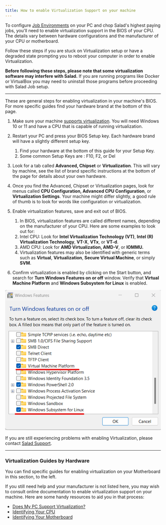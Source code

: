 ```yaml
---
title: How to enable Virtualization Support on your machine
---
```


To configure [Job Environments](https://salad.com/blog/container-workloads/) on your PC and chop Salad's highest paying
jobs, you'll need to enable virtualization support in the BIOS of your CPU. The details vary between hardware
configurations and the manufacturer of your CPU or motherboard.

Follow these steps if you are stuck on Virtualization setup or have a degraded state prompting you to reboot your
computer in order to enable Virtualization.

**Before following these steps, please note that some virtualization software may interfere with Salad.** If you are
running programs like Docker or VirtualBox you may need to uninstall those programs before proceeding with Salad Job
setup.

---

These are general steps for enabling virtualization in your machine's BIOS. For more specific guides find your hardware
brand at the bottom of this page.

1. Make sure your machine [supports virtualization](/docs/faq/compatibility/does-my-pc-support-virtualization). You will
   need Windows 10 or 11 and have a CPU that is capable of running virtualization.
2. Restart your PC and press your BIOS Setup key. Each hardware brand will have a slightly different setup key.
   1. Find your hardware at the bottom of this guide for your Setup Key.
   2. Some common Setup Keys are : F10, F2, or Del

3. Look for a tab called **Advanced, Chipset** or **Virtualization**. This will vary by machine, see the list of brand
   specific instructions at the bottom of the page for details about your own hardware.
4. Once you find the Advanced, Chipset or Virtualization pages, look for menus called **CPU Configuration, Advanced CPU
   Configuration**, or **Virtualization Settings**. Your machine might differ slightly, a good rule of thumb is to look
   for words like configuration or virtualization.
5. Enable virtualization features, save and exit out of BIOS.
   1. In BIOS, virtualization features are called different names, depending on the manufacturer of your CPU. Here are
      some examples to look out for:
   2. Intel CPU: Look for **Intel Virtualization Technology (VT)**, **Intel (R) Virtualization Technology**, **VT-X**,
      **VTx**, or **VT-d**.
   3. AMD CPU: Look for **AMD Virtualization, AMD-V**, or **IOMMU.**
   4. Virtualization features may also be identified with generic terms such as **Virtual**, **Virtualization**,
      **Secure Virtual Machine**, or simply **SVM**.

6. Confirm virtualization is enabled by clicking on the Start button, and search for **Turn Windows Features on or off**
   window. Verify that **Virtual Machine Platform** and **Windows Subsystem for Linux** is enabled.

![Screenshot enabling Virtual Machine Platform and Windows Subsystem for Linux in Windows Features](../../../../content/images/guides/your-pc/how-to-enable-virtualization-support-on-your-machine-1.png)

If you are still experiencing problems with enabling Virtualization, please contact [Salad Support](/contact).

---

### Virtualization Guides by Hardware

You can find specific guides for enabling virtualization on your Motherboard in this section, to the left.

If you still need help and your manufacturer is not listed here, you may wish to consult online documentation to enable
virtualization support on your machine. Here are some handy resources to aid you in that process:

- [Does My PC Support Virtualization?](/docs/faq/compatibility/does-my-pc-support-virtualization)
- [Identifying Your CPU](/docs/guides/your-pc/identifying-your-cpu)
- [Identifying Your Motherboard](/docs/guides/your-pc/identifying-your-motherboard)
